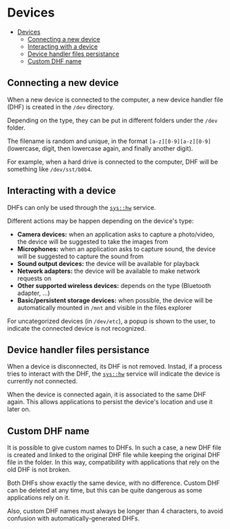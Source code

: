 # Devices
- [Devices](#devices)
  - [Connecting a new device](#connecting-a-new-device)
  - [Interacting with a device](#interacting-with-a-device)
  - [Device handler files persistance](#device-handler-files-persistance)
  - [Custom DHF name](#custom-dhf-name)

## Connecting a new device
When a new device is connected to the computer, a new
device handler file (DHF) is created in the `/dev` directory.

Depending on the type, they can be put in different folders under the `/dev` folder.

The filename is random and unique, in the format `[a-z][0-9][a-z][0-9]` (lowercase, digit, then lowercase again, and finally another digit).

For example, when a hard drive is connected to the computer,
DHF will be something like `/dev/sst/b0b4`.

## Interacting with a device
DHFs can only be used through the [`sys::hw`](../specs/services/hw.md) service.

Different actions may be happen depending on the device's type:
- **Camera devices:** when an application asks to capture a photo/video, the device will be suggested to take the images from
- **Microphones:** when an application asks to capture sound, the device will be suggested to capture the sound from
- **Sound output devices:** the device will be available for playback
- **Network adapters:** the device will be available to make network requests on
- **Other supported wireless devices:** depends on the type (Bluetooth adapter, ...)
- **Basic/persistent storage devices:** when possible, the device will be automatically mounted in `/mnt` and visible in the files explorer

For uncategorized devices (in `/dev/etc`), a popup is shown to the user, to indicate
the connected device is not recognized.

## Device handler files persistance
When a device is disconnected, its DHF is not removed. Instad, if a process tries to
interact with the DHF, the [`sys::hw`](../specs/services/hw.md) service will indicate the device is currently not connected.

When the device is connected again, it is associated to the same DHF again. This allows
applications to persist the device's location and use it later on.

## Custom DHF name
It is possible to give custom names to DHFs. In such a case, a new DHF file is created and
linked to the original DHF file while keeping the original DHF file in the folder.
In this way, compatibility with applications that rely on the old DHF is not broken.

Both DHFs show exactly the same device, with no difference. Custom DHF can be
deleted at any time, but this can be quite dangerous as some applications rely on it.

Also, custom DHF names must always be longer than 4 characters, to avoid
confusion with automatically-generated DHFs.